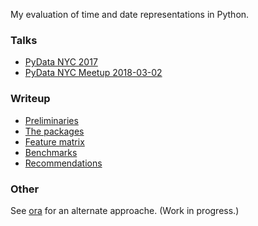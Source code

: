 My evaluation of time and date representations in Python.

### Talks

- [PyData NYC 2017](https://alexhsamuel.github.io/pytime/talks/pydata-nyc-2017/index.html)
- [PyData NYC Meetup 2018-03-02](https://alexhsamuel.github.io/pytime/talks/2018-03-02/index.html)

### Writeup

- [Preliminaries](preliminaries.md)
- [The packages](packages.md)
- [Feature matrix](feature-matrix.md)
- [Benchmarks](benchmarks.md)
- [Recommendations](recommendations.md)

### Other

See [ora](https://github.com/alexhsamuel/ora) for an alternate approache.
(Work in progress.)

